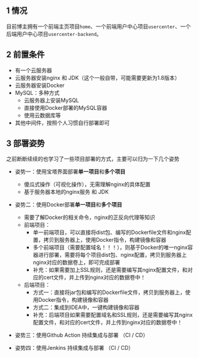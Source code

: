 
## 1 情况

目前博主拥有一个前端主页项目`home`、一个前端用户中心项目`usercenter`、一个后端用户中心项目`usercenter-backend`。

## 2 前置条件

- 有一个云服务器
- 云服务器安装nginx 和 JDK（这个一般自带，可能需要更新为1.8版本）
- 云服务器安装Docker
- MySQL：多种方式
	- 云服务器上安装MySQL
	- 直接使用Docker部署的MySQL容器
	- 使用云数据库等
- 其他中间件，按照个人习惯自行部署即可

## 3 部署姿势

之前断断续续的也学习了一些项目部署的方式，主要可以归为一下几个姿势

- 姿势一：使用宝塔界面部署**单一项目**和**多个项目** 
	- 傻瓜式操作（可视化操作），无需理解nginx的具体配置
	- 基于服务器本地的nginx服务 和 JDK

- 姿势二：使用Docker部署**单一项目**和**多个项目**
	- 需要了解Docker的相关命令，nginx的正反向代理等知识
	- 前端项目：
		- 单一前端项目，可以直接将dist包、编写的Dockerfile文件和nginx配置，拷贝到服务器上，使用Docker指令，构建镜像和容器
		- 多个前端项目（需要配置域名！！！），则基于Docker的唯一nginx容器进行部署，需要将每个项目dist包、nginx配置，拷贝到服务器上nginx对应的数据卷上，即可完成部署
		- 补充：如果需要加上SSL规则，还是需要编写其nginx配置文件，和对应的cert文件，并上传到nginx对应的数据卷中！
	- 后端项目：
		- 方式一：直接将jar包和编写的Dockerfile文件，拷贝到服务器上，使用Docker指令，构建镜像和容器
		- 方式二：集成到IDEA中，一键构建镜像和容器
		- 补充：后端项目如果需要配置域名和SSL规则，还是需要编写其nginx配置文件，和对应的cert文件，并上传到nginx对应的数据卷中！

- 姿势三：使用Github Action  持续集成与部署 （CI / CD）


- 姿势四：使用Jenkins 持续集成与部署 （CI / CD）


